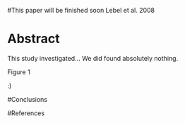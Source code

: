 #This paper will be finished soon
Lebel et al. 2008

# Abstract

This study investigated...
We did found absolutely nothing.

Figure 1

:)

#Conclusions

#References
